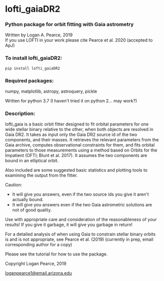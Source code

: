 # lofti_gaiaDR2
### Python package for orbit fitting with Gaia astrometry
Written by Logan A. Pearce, 2019<br>
If you use LOFTI in your work please cite Pearce et al. 2020 (accepted to ApJ)

### To install lofti_gaiaDR2:
    pip install lofti_gaiaDR2
   
### Required packages:
numpy, matplotlib, astropy, astroquery, pickle

Written for python 3.7 (I haven't tried it on python 2... may work?)

### Description:
lofti_gaia is a basic orbit fitter designed to fit orbital parameters for one wide stellar binary relative to the other, when both objects are resolved in Gaia DR2.  It takes as input only the Gaia DR2 source id of the two components, and their masses.  It retrieves the relevant parameters from the Gaia archive, computes observational constraints for them, and fits orbital parameters to those measurements using a method based on Orbits for the Impatient (OFTI; Blunt et al. 2017).  It assumes the two components are bound in an elliptical orbit.  

Also included are some suggested basic statistics and plotting tools to examining the output from the fitter.

Caution:
 - It will give you answers, even if the two source ids you give it aren't actually bound.
 - It will give you answers even if the two Gaia astrometric solutions are not of good quality.
 
 Use with appropriate care and consideration of the reasonableness of your results!  If you give it garbage, it will give you garbage in return!
 
 For a detailed analysis of when using Gaia to constrain stellar binary orbits is and is not appropriate, see Pearce et al. (2019) (currently in prep, email corresponding author for a copy)

Please see the tutorial for how to use the package.

Copyright Logan Pearce, 2019

loganpearce1@email.arizona.edu

